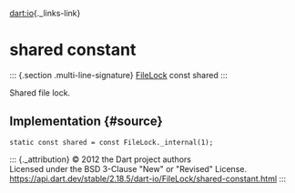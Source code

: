 [dart:io](../../dart-io/dart-io-library){._links-link}

shared constant
===============

::: {.section .multi-line-signature}
[FileLock](../filelock-class) const shared
:::

Shared file lock.

Implementation {#source}
--------------

``` {.language-dart data-language="dart"}
static const shared = const FileLock._internal(1);
```

::: {._attribution}
© 2012 the Dart project authors\
Licensed under the BSD 3-Clause \"New\" or \"Revised\" License.\
<https://api.dart.dev/stable/2.18.5/dart-io/FileLock/shared-constant.html>
:::
